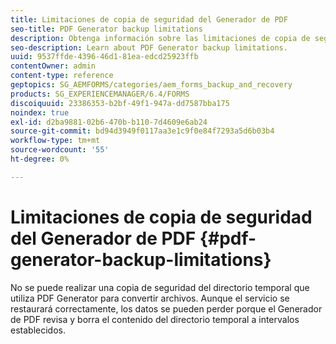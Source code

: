 ```yaml
---
title: Limitaciones de copia de seguridad del Generador de PDF
seo-title: PDF Generator backup limitations
description: Obtenga información sobre las limitaciones de copia de seguridad de Generador de PDF.
seo-description: Learn about PDF Generator backup limitations.
uuid: 9537ffde-4396-46d1-81ea-edcd25923ffb
contentOwner: admin
content-type: reference
geptopics: SG_AEMFORMS/categories/aem_forms_backup_and_recovery
products: SG_EXPERIENCEMANAGER/6.4/FORMS
discoiquuid: 23386353-b2bf-49f1-947a-dd7587bba175
noindex: true
exl-id: d2ba9881-02b6-470b-b110-7d4609e6ab24
source-git-commit: bd94d3949f0117aa3e1c9f0e84f7293a5d6b03b4
workflow-type: tm+mt
source-wordcount: '55'
ht-degree: 0%

---
```


# Limitaciones de copia de seguridad del Generador de PDF {#pdf-generator-backup-limitations}

No se puede realizar una copia de seguridad del directorio temporal que utiliza PDF Generator para convertir archivos. Aunque el servicio se restaurará correctamente, los datos se pueden perder porque el Generador de PDF revisa y borra el contenido del directorio temporal a intervalos establecidos.
